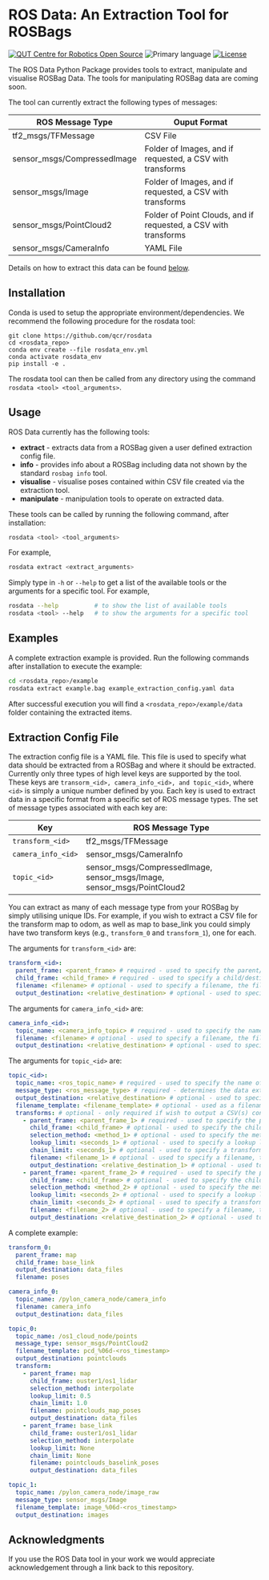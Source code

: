 <!-- Created with QCR's code template tool: https://github.com/qcr/code_templates -->

# ROS Data: An Extraction Tool for ROSBags

[![QUT Centre for Robotics Open Source](https://github.com/qcr/qcr.github.io/raw/master/misc/badge.svg)](https://qcr.github.io)
![Primary language](https://img.shields.io/github/languages/top/qcr/rosdata)
[![License](https://img.shields.io/github/license/qcr/rosdata)](./LICENSE.txt)

The ROS Data Python Package provides tools to extract, manipulate and visualise ROSBag Data. The tools for manipulating ROSBag data are coming soon.

The tool can currently extract the following types of messages:

| **ROS Message Type**        | **Ouput Format**                                                |
| --------------------------- | --------------------------------------------------------------- |
| tf2_msgs/TFMessage          | CSV File                                                        |
| sensor_msgs/CompressedImage | Folder of Images, and if requested, a CSV with transforms       |
| sensor_msgs/Image           | Folder of Images, and if requested, a CSV with transforms       |
| sensor_msgs/PointCloud2     | Folder of Point Clouds, and if requested, a CSV with transforms |
| sensor_msgs/CameraInfo      | YAML File                                                       |

Details on how to extract this data can be found [below](#extraction-config-file).

## Installation

Conda is used to setup the appropriate environment/dependencies. We recommend the following procedure for the rosdata tool:

```
git clone https://github.com/qcr/rosdata
cd <rosdata_repo>
conda env create --file rosdata_env.yml
conda activate rosdata_env
pip install -e .
```

The rosdata tool can then be called from any directory using the command `rosdata <tool> <tool_arguments>`.

<!--
Currently, you will need to install dependencies manually. Main dependencies are numpy, treelib, rospy, rosbag, spatialmaths, open3d, and open3d_ros_helper.

```
conda env create --file envname.yml # Environment file not yet provided
conda activate rosdata_env # Not yet supported
pip install -e .
``` -->

## Usage

ROS Data currently has the following tools:

- **extract** - extracts data from a ROSBag given a user defined extraction config file.
- **info** - provides info about a ROSBag including data not shown by the standard `rosbag info` tool.
- **visualise** - visualise poses contained within CSV file created via the extraction tool.
- **manipulate** - manipulation tools to operate on extracted data.

These tools can be called by running the following command, after installation:

```bash
rosdata <tool> <tool_arguments>
```

For example,

```bash
rosdata extract <extract_arguments>
```

Simply type in `-h` or `--help` to get a list of the available tools or the arguments for a specific tool. For example,

```bash
rosdata --help          # to show the list of available tools
rosdata <tool> --help   # to show the arguments for a specific tool
```

## Examples

A complete extraction example is provided. Run the following commands after installation to execute the example:

```bash
cd <rosdata_repo>/example
rosdata extract example.bag example_extraction_config.yaml data
```

After successful execution you will find a `<rosdata_repo>/example/data` folder containing the extracted items.

## Extraction Config File

The extraction config file is a YAML file. This file is used to specify what data should be extracted from a ROSBag and where it should be extracted. Currently only three types of high level keys are supported by the tool. These keys are `transorm_<id>, camera_info_<id>, and topic_<id>`, where `<id>` is simply a unique number defined by you. Each key is used to extract data in a specific format from a specific set of ROS message types. The set of message types associated with each key are:

| **Key**            | **ROS Message Type**                                                    |
| ------------------ | ----------------------------------------------------------------------- |
| `transform_<id>`   | tf2_msgs/TFMessage                                                      |
| `camera_info_<id>` | sensor_msgs/CameraInfo                                                  |
| `topic_<id>`       | sensor_msgs/CompressedImage, sensor_msgs/Image, sensor_msgs/PointCloud2 |

You can extract as many of each message type from your ROSBag by simply utilising unique IDs. For example, if you wish to extract a CSV file for the transform map to odom, as well as map to base_link you could simply have two transform keys (e.g., `transform_0` and `transform_1`), one for each.

The arguments for `transform_<id>` are:

```yaml
transform_<id>:
  parent_frame: <parent_frame> # required - used to specify the parent/origin frame
  child_frame: <child_frame> # required - used to specify a child/destination frame
  filename: <filename> # optional - used to specify a filename, the file extension .csv will be appended. Defaults to transform_<id>.csv
  output_destination: <relative_destination> # optional - used to specify a directory relative to the root output directory to save the CSV file. Defaults to the root output directory.
```

The arguments for `camera_info_<id>` are:

```yaml
camera_info_<id>:
  topic_name: <camera_info_topic> # required - used to specify the name ofthe camera info topic
  filename: <filename> # optional - used to specify a filename, the file extension .yaml will be appended. Defaults to camera_info_<id>.csv
  output_destination: <relative_destination> # optional - used to specify a directory relative to the root output directory to save the YAML file. Defaults to the root output directory.
```

The arguments for `topic_<id>` are:

```yaml
topic_<id>:
  topic_name: <ros_topic_name> # required - used to specify the name of the topic
  message_type: <ros_message_type> # required - determines the data extraction method
  output_destination: <relative_destination> # optional - used to specify a directory relative to the root output directory to save the topic data. Defaults to the root_output_directory/topic_<id>.
  filename_template: <filename_template> # optional - used as a filename template string (e.g. `image_%06d-<ros_timestamp>`), the appropriate file_extenstion will be automatically appended. Only a single topic index and ROS timestamp can be included in the template. Use the Python `%d` string formatter, or derivate of, to specify the topic index and use `<ros_timestamp>` to include the ROS topic timestamp as a string which will be in the format `<seconds>_<nanaseconds>`. Defaults to `frame_%06d`
  transforms: # optional - only required if wish to output a CSV(s) containing transform data associated with the topic. Can specify multiple transforms to generate multiple CSV files all with different parameters
    - parent_frame: <parent_frame_1> # required - used to specify the parent/origin frame
      child_frame: <child_frame> # optional - used to specify the child/destination frame. Defaults to the frame ID stored in the topic
      selection_method: <method_1> # optional - used to specify the method to determine the transform associated with each message within the topic. Options are exact, recent, nearest, and interpolate. See lookup_transform in rosdata/rosbag_transforms.py for more details on methods.
      lookup_limit: <seconds_1> # optional - used to specify a lookup limit when determining the transform. See lookup_transform in rosdata/rosbag_transforms.py for more details on methods.
      chain_limit: <seconds_1> # optional - used to specify a transform chain differential limit when determining the transform. See lookup_transform in rosdata/rosbag_transforms.py for more details on methods.
      filename: <filename_1> # optional - used to specify a filename, the file extension .csv will be appended. Defaults to topic_<id>.csv
      output_destination: <relative_destination_1> # optional - used to specify a directory relative to the root output directory to save the CSV file. Defaults to the root output directory.
    - parent_frame: <parent_frame_2> # required - used to specify the parent/origin frame
      child_frame: <child_frame> # optional - used to specify the child/destination frame. Defaults to the frame ID stored in the topic
      selection_method: <method_2> # optional - used to specify the method to determine the transform associated with each message within the topic. Options are exact, recent, nearest, and interpolate. See lookup_transform in rosdata/rosbag_transforms.py for more details on methods.
      lookup_limit: <seconds_2> # optional - used to specify a lookup limit when determining the transform. See lookup_transform in rosdata/rosbag_transforms.py for more details on methods.
      chain_limit: <seconds_2> # optional - used to specify a transform chain differential limit when determining the transform. See lookup_transform in rosdata/rosbag_transforms.py for more details on methods.
      filename: <filename_2> # optional - used to specify a filename, the file extension .csv will be appended. Defaults to topic_<id>.csv
      output_destination: <relative_destination_2> # optional - used to specify a directory relative to the root output directory to save the CSV file. Defaults to the root output directory.
```

A complete example:

```yaml
transform_0:
  parent_frame: map
  child_frame: base_link
  output_destination: data_files
  filename: poses

camera_info_0:
  topic_name: /pylon_camera_node/camera_info
  filename: camera_info
  output_destination: data_files

topic_0:
  topic_name: /os1_cloud_node/points
  message_type: sensor_msgs/PointCloud2
  filename_template: pcd_%06d-<ros_timestamp>
  output_destination: pointclouds
  transform:
    - parent_frame: map
      child_frame: ouster1/os1_lidar
      selection_method: interpolate
      lookup_limit: 0.5
      chain_limit: 1.0
      filename: pointclouds_map_poses
      output_destination: data_files
    - parent_frame: base_link
      child_frame: ouster1/os1_lidar
      selection_method: interpolate
      lookup_limit: None
      chain_limit: None
      filename: pointclouds_baselink_poses
      output_destination: data_files

topic_1:
  topic_name: /pylon_camera_node/image_raw
  message_type: sensor_msgs/Image
  filename_template: image_%06d-<ros_timestamp>
  output_destination: images
```

## Acknowledgments

If you use the ROS Data tool in your work we would appreciate acknowledgement through a link back to this repository.
